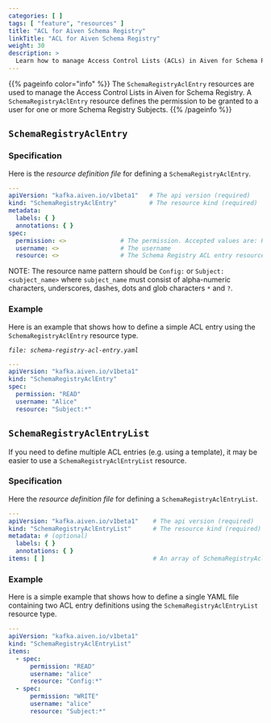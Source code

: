 ```yaml
---
categories: [ ]
tags: [ "feature", "resources" ]
title: "ACL for Aiven Schema Registry"
linkTitle: "ACL for Aiven Schema Registry"
weight: 30
description: >
  Learn how to manage Access Control Lists (ACLs) in Aiven for Schema Registry
---
```


{{% pageinfo color="info" %}}
The `SchemaRegistryAclEntry` resources are used to manage the Access Control Lists in Aiven for Schema Registry. A
`SchemaRegistryAclEntry` resource defines the permission to be granted to a user for one or more Schema Registry
Subjects.
{{% /pageinfo %}}

## `SchemaRegistryAclEntry`

### Specification

Here is the _resource definition file_ for defining a `SchemaRegistryAclEntry`.

```yaml
---
apiVersion: "kafka.aiven.io/v1beta1"   # The api version (required)
kind: "SchemaRegistryAclEntry"         # The resource kind (required)
metadata:
  labels: { }
  annotations: { }
spec:
  permission: <>               # The permission. Accepted values are: READ, WRITE
  username: <>                 # The username
  resource: <>                 # The Schema Registry ACL entry resource name pattern
```

NOTE: The resource name pattern should be `Config:` or `Subject:<subject_name>` where `subject_name` must consist of
alpha-numeric characters, underscores, dashes, dots and glob characters `*` and `?`.

### Example

Here is an example that shows how to define a simple ACL entry using
the `SchemaRegistryAclEntry` resource type.

_`file: schema-registry-acl-entry.yaml`_

```yaml
---
apiVersion: "kafka.aiven.io/v1beta1"
kind: "SchemaRegistryAclEntry"
spec:
  permission: "READ"
  username: "Alice"
  resource: "Subject:*"
```

## `SchemaRegistryAclEntryList`

If you need to define multiple ACL entries (e.g. using a template), it may be easier to use
a `SchemaRegistryAclEntryList` resource.

### Specification

Here the _resource definition file_ for defining a `SchemaRegistryAclEntryList`.

```yaml
---
apiVersion: "kafka.aiven.io/v1beta1"    # The api version (required)
kind: "SchemaRegistryAclEntryList"      # The resource kind (required)
metadata: # (optional)
  labels: { }
  annotations: { }
items: [ ]                              # An array of SchemaRegistryAclEntry
```

### Example

Here is a simple example that shows how to define a single YAML file containing two ACL entry definitions using
the `SchemaRegistryAclEntryList` resource type.

```yaml
---
apiVersion: "kafka.aiven.io/v1beta1"
kind: "SchemaRegistryAclEntryList"
items:
  - spec:
      permission: "READ"
      username: "alice"
      resource: "Config:*"
  - spec:
      permission: "WRITE"
      username: "alice"
      resource: "Subject:*"
```